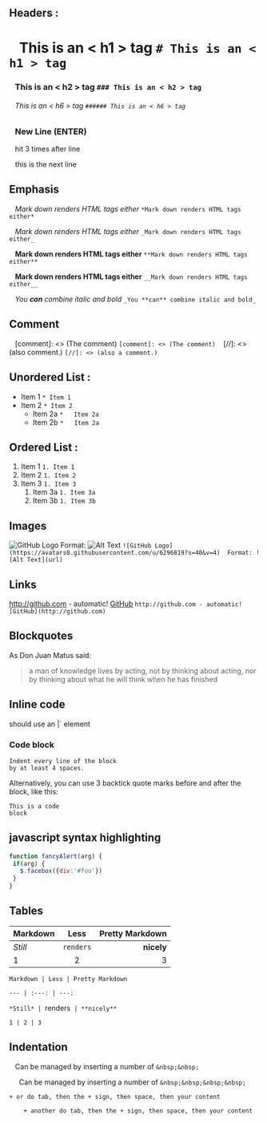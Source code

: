 ## Headers : 
 # &nbsp;&nbsp; This is an < h1 > tag    `# This is an < h1 > tag  ` 
 ### &nbsp;&nbsp; This is an < h2 > tag   `### This is an < h2 > tag ` 
 ###### &nbsp;&nbsp; This is an < h6 > tag   `###### This is an < h6 > tag` 
### &nbsp;&nbsp; New Line (ENTER)
 &nbsp;&nbsp; hit <Enter> 3 times after line 

&nbsp;&nbsp; this is the next line

## Emphasis
   &nbsp;&nbsp; *Mark down renders HTML tags either*    ` *Mark down renders HTML tags either* ` 
   
   &nbsp;&nbsp; _Mark down renders HTML tags either_   `_Mark down renders HTML tags either_`

   &nbsp;&nbsp; **Mark down renders HTML tags either**  `**Mark down renders HTML tags either**` 

   &nbsp;&nbsp; __Mark down renders HTML tags either__  `__Mark down renders HTML tags either__`

  &nbsp;&nbsp; _You **can** combine italic and bold_   `_You **can** combine italic and bold_` 
## Comment
   &nbsp;&nbsp; [comment]: <> (The comment)  `[comment]: <> (The comment)`
   &nbsp;&nbsp;  [//]: <> (also comment.)  `[//]: <> (also a comment.)`
## Unordered List : 
 * Item 1    `* Item 1 `
 * Item 2    `* Item 2`
   * Item 2a `*   Item 2a`
   * Item 2b `*   Item 2a`
## Ordered List : 
 1. Item 1 `1. Item 1`
 1. Item 2 `1. Item 2 `
 1. Item 3 `1. Item 3`
    1. Item 3a `1. Item 3a`
    1. Item 3b `1. Item 3b`
## Images
  ![GitHub Logo](https://avatars0.githubusercontent.com/u/6296819?s=40&v=4) 
  Format: ![Alt Text](url)  `![GitHub Logo](https://avatars0.githubusercontent.com/u/6296819?s=40&v=4) 
  Format: ![Alt Text](url) `
## Links
  http://github.com - automatic! 
 [GitHub](http://github.com)  `http://github.com - automatic! 
 [GitHub](http://github.com)`
## Blockquotes
 As Don Juan Matus said: 
 > a man of knowledge lives by acting, not by thinking about acting,
 > nor by thinking about what he will think when he has finished 
## Inline code
 should use an |<addr>` element 
### Code block
    Indent every line of the block 
    by at least 4 spaces.
	
  Alternatively, you can use 3 backtick quote marks before and after the block, like this:
```
This is a code 
block
```
## javascript syntax highlighting
 ```javascript
function fancyAlert(arg) {
  if(arg) {
    $.facebox({div:'#foo'})
  }
}
```
## Tables
Markdown | Less | Pretty Markdown
--- | :---: | ---:               
*Still* | `renders` | **nicely** 
1 | 2 | 3                       

  `Markdown | Less | Pretty Markdown `
  
  `--- | :---: | ---:`
  
  `*Still* | `renders` | **nicely**`
  
  `1 | 2 | 3`
  
 ## Indentation
  &nbsp;&nbsp; Can be managed by inserting a number of `&nbsp;&nbsp;`
  
  &nbsp;&nbsp;&nbsp;&nbsp; Can be managed by inserting a number of `&nbsp;&nbsp;&nbsp;&nbsp;`
  
  	+ or do tab, then the + sign, then space, then your content
	
		+ another do tab, then the + sign, then space, then your content
